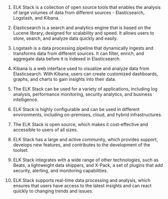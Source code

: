 

1. ELK Stack is a collection of open source tools that enables the analysis of large volumes of data from different sources - Elasticsearch, Logstash, and Kibana.

2. Elasticsearch is a search and analytics engine that is based on the Lucene library, designed for scalability and speed. It allows users to store, search, and analyze data quickly and easily.

3. Logstash is a data processing pipeline that dynamically ingests and transforms data from different sources. It can filter, enrich, and aggregate data before it is indexed in Elasticsearch.

4. Kibana is a web interface used to visualize and analyze data from Elasticsearch. With Kibana, users can create customized dashboards, graphs, and charts to gain insights into their data.

5. The ELK Stack can be used for a variety of applications, including log analysis, performance monitoring, security analytics, and business intelligence.

6. ELK Stack is highly configurable and can be used in different environments, including on-premises, cloud, and hybrid infrastructures.

7. The ELK Stack is open source, which makes it cost-effective and accessible to users of all sizes.

8. ELK Stack has a large and active community, which provides support, develops new features, and contributes to the development of the toolset.

9. ELK Stack integrates with a wide range of other technologies, such as Beats, a lightweight data shippers, and X-Pack, a set of plugins that add security, alerting, and monitoring capabilities.

10. ELK Stack supports real-time data processing and analysis, which ensures that users have access to the latest insights and can react quickly to changing trends and issues.